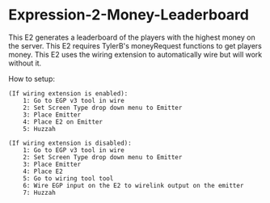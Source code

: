# Expression-2-Money-Leaderboard

This E2 generates a leaderboard of the players with the highest money on the server.
This E2 requires TylerB's moneyRequest functions to get players money.
This E2 uses the wiring extension to automatically wire but will work without it.

How to setup:

    (If wiring extension is enabled):
        1: Go to EGP v3 tool in wire
        2: Set Screen Type drop down menu to Emitter
        3: Place Emitter
        4: Place E2 on Emitter
        5: Huzzah

    (If wiring extension is disabled):
        1: Go to EGP v3 tool in wire
        2: Set Screen Type drop down menu to Emitter
        3: Place Emitter
        4: Place E2
        5: Go to wiring tool tool
        6: Wire EGP input on the E2 to wirelink output on the emitter
        7: Huzzah
